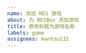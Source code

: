 ```yaml
---
name: 添加 NES 游戏
about: 为 NESBox 添加游戏
title: 修改标题为游戏名称
labels: game
assignees: mantou132
---
```


<!--游戏封面图-->

<!--游戏剧情、玩法介绍-->

<!--游戏截图-->

<!--NES ROM 的 zip 文档链接-->

